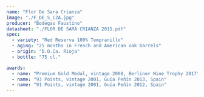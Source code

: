 ```yaml
---
name: "Flor De Sara Crianza"
image: "./F_DE_S_CZA.jpg"
producer: "Bodegas Faustino"
datasheet: "./FLOR DE SARA CRIANZA 2015.pdf"
spec:
  - variety: "Red Reserva 100% Tempranillo"
  - aging: "25 months in French and American oak barrels"
  - origin: "D.O.Ca. Rioja"
  - bottle: "75 cl."

awards:
  - name: "Premium Gold Medal, vintage 2008, Berliner Wine Trophy 2017"
  - name: "93 Points, vintage 2001, Guía Peñín 2013, Spain"
  - name: "91 Points, vintage 2001, Guía Peñín 2012, Spain"
---
```

